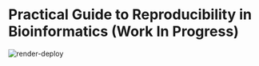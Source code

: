 # Practical Guide to Reproducibility in Bioinformatics (Work In Progress)

![render-deploy](https://github.com/sk-sahu/PGRB/workflows/render-deploy/badge.svg)
